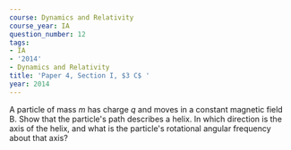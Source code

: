 ```yaml
---
course: Dynamics and Relativity
course_year: IA
question_number: 12
tags:
- IA
- '2014'
- Dynamics and Relativity
title: 'Paper 4, Section I, $3 C$ '
year: 2014
---
```




A particle of mass $m$ has charge $q$ and moves in a constant magnetic field B. Show that the particle's path describes a helix. In which direction is the axis of the helix, and what is the particle's rotational angular frequency about that axis?